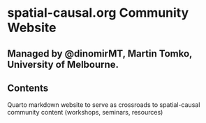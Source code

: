 # spatial-causal.org Community Website

## Managed by @dinomirMT, Martin Tomko, University of Melbourne.

## Contents

Quarto markdown website to serve as crossroads to spatial-causal community content (workshops, seminars, resources)
